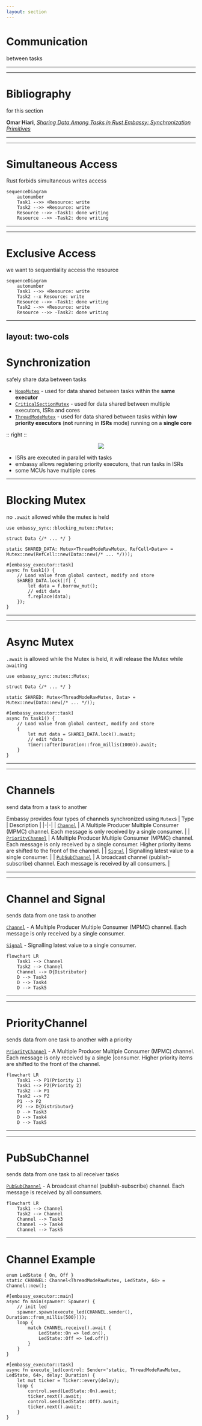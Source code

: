 ```yaml
---
layout: section
---
```

# Communication
between tasks

---
---
# Bibliography
for this section

**Omar Hiari**, *[Sharing Data Among Tasks in Rust Embassy: Synchronization Primitives](https://dev.to/apollolabsbin/sharing-data-among-tasks-in-rust-embassy-synchronization-primitives-59hk)* 

---
---
# Simultaneous Access
Rust forbids simultaneous writes access

```mermaid
sequenceDiagram
    autonumber
    Task1 -->> +Resource: write
    Task2 -->> +Resource: write
    Resource -->> -Task1: done writing
    Resource -->> -Task2: done writing
```

---
---
# Exclusive Access
we want to sequentiality access the resource

```mermaid
sequenceDiagram
    autonumber
    Task1 -->> +Resource: write
    Task2 --x Resource: write
    Resource -->> -Task1: done writing
    Task2 -->> +Resource: write
    Resource -->> -Task2: done writing
```

---
layout: two-cols
---

# Synchronization
safely share data between tasks

- [`NoopMutex`](https://docs.embassy.dev/embassy-sync/git/default/blocking_mutex/type.NoopMutex.html) - used for data shared between tasks within the **same executor** 
- [`CriticalSectionMutex`](https://docs.embassy.dev/embassy-sync/git/default/blocking_mutex/type.CriticalSectionMutex.html) - used for data shared between multiple executors, ISRs and cores 
- [`ThreadModeMutex`](https://docs.embassy.dev/embassy-sync/git/default/blocking_mutex/struct.ThreadModeMutex.html) - used for data shared between tasks within **low priority executors** (**not** running in **ISRs** mode) running on a **single core**

:: right ::

<div align="center">
<img src="../executor/isr_executor.svg" class="rounded">
</div>

- ISRs are executed in parallel with tasks
- embassy allows registering priority executors, that run tasks in ISRs
- some MCUs have multiple cores

---

# Blocking Mutex

no `.await` allowed while the mutex is held

```rust{all|1|3-5|7-14|10-14}
use embassy_sync::blocking_mutex::Mutex;

struct Data {/* ... */ }

static SHARED_DATA: Mutex<ThreadModeRawMutex, RefCell<Data>> = Mutex::new(RefCell::new(Data::new(/* ... */)));

#[embassy_executor::task]
async fn task1() {
    // Load value from global context, modify and store
    SHARED_DATA.lock(|f| {
        let data = f.borrow_mut();
        // edit data
        f.replace(data);
    });
}
```


---
---
# Async Mutex
`.await` is allowed while the Mutex is held, it will release the Mutex while `await`ing

```rust{all|1|3-5|7-14|10-14}
use embassy_sync::mutex::Mutex;

struct Data {/* ... */ }

static SHARED: Mutex<ThreadModeRawMutex, Data> = Mutex::new(Data::new(/* ... */));

#[embassy_executor::task]
async fn task1() {
    // Load value from global context, modify and store
    {
        let mut data = SHARED_DATA.lock().await;
        // edit *data
        Timer::after(Duration::from_millis(1000)).await;
    }
}
```

---
---
# Channels
send data from a task to another

Embassy provides four types of channels synchronized using `Mutex`s
| Type | Description |
|-|-|
| [`Channel`](https://docs.embassy.dev/embassy-sync/git/default/channel/struct.Channel.html) | A Multiple Producer Multiple Consumer (MPMC) channel. Each message is only received by a single consumer. |
| [`PriorityChannel`](https://docs.embassy.dev/embassy-sync/git/default/priority_channel/struct.PriorityChannel.html) | A Multiple Producer Multiple Consumer (MPMC) channel. Each message is only received by a single consumer. Higher priority items are shifted to the front of the channel. |
| [`Signal`](https://docs.embassy.dev/embassy-sync/git/default/pubsub/struct.PubSubChannel.html) | Signalling latest value to a single consumer. |
| [`PubSubChannel`](https://docs.embassy.dev/embassy-sync/git/default/signal/struct.Signal.html) | A broadcast channel (publish-subscribe) channel. Each message is received by all consumers. |

---
---
# Channel and Signal
sends data from one task to another

[`Channel`](https://docs.embassy.dev/embassy-sync/git/default/channel/struct.Channel.html) - A Multiple Producer Multiple Consumer (MPMC) channel. Each message is only received by a single consumer.

[`Signal`](https://docs.embassy.dev/embassy-sync/git/default/pubsub/struct.PubSubChannel.html) - Signalling latest value to a single consumer. 

```mermaid
flowchart LR
    Task1 --> Channel
    Task2 --> Channel
    Channel --> D{Distributor}
    D --> Task3
    D --> Task4
    D --> Task5
```

---
---
# PriorityChannel
sends data from one task to another with a priority

[`PriorityChannel`](https://docs.embassy.dev/embassy-sync/git/default/priority_channel/struct.PriorityChannel.html) - A Multiple Producer Multiple Consumer (MPMC) channel. Each message is only received by a single |consumer. Higher priority items are shifted to the front of the channel. 

```mermaid
flowchart LR
    Task1 --> P1(Priority 1)
    Task1 --> P2(Priority 2)
    Task2 --> P1
    Task2 --> P2
    P1 --> P2
    P2 --> D{Distributor}
    D --> Task3
    D --> Task4
    D --> Task5
```

---
---
# PubSubChannel
sends data from one task to all receiver tasks

[`PubSubChannel`](https://docs.embassy.dev/embassy-sync/git/default/signal/struct.Signal.html) - A broadcast channel (publish-subscribe) channel. Each message is received by all consumers.

```mermaid
flowchart LR
    Task1 --> Channel
    Task2 --> Channel
    Channel --> Task3
    Channel --> Task4
    Channel --> Task5
```

---

# Channel Example

```rust{1|2|5,7,14,17-25|5,8-14|all}
enum LedState { On, Off }
static CHANNEL: Channel<ThreadModeRawMutex, LedState, 64> = Channel::new();

#[embassy_executor::main]
async fn main(spawner: Spawner) {
    // init led
    spawner.spawn(execute_led(CHANNEL.sender(), Duration::from_millis(500))));
    loop {
        match CHANNEL.receive().await {
            LedState::On => led.on(),
            LedState::Off => led.off()
        }
    }
}

#[embassy_executor::task]
async fn execute_led(control: Sender<'static, ThreadModeRawMutex, LedState, 64>, delay: Duration) {
    let mut ticker = Ticker::every(delay);
    loop {
        control.send(LedState::On).await;
        ticker.next().await;
        control.send(LedState::Off).await;
        ticker.next().await;
    }
}
```
